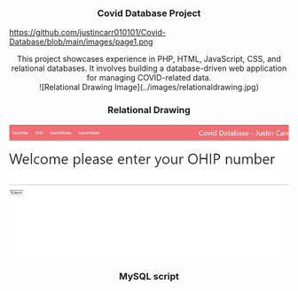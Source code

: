 <h3 align="center"> Covid Database Project</h3>

https://github.com/justincarr010101/Covid-Database/blob/main/images/page1.png

<p align="center">
  This project showcases experience in PHP, HTML, JavaScript, CSS, and relational databases. It involves building a database-driven web application for managing COVID-related data.
  <br>
 ![Relational Drawing Image](../images/relationaldrawing.jpg)


<h3 align="center"> Relational Drawing</h3>

![Covid Database Project](https://github.com/justincarr010101/Covid-Database/blob/main/images/page1.png)

<h3 align="center"> MySQL script</h3>

